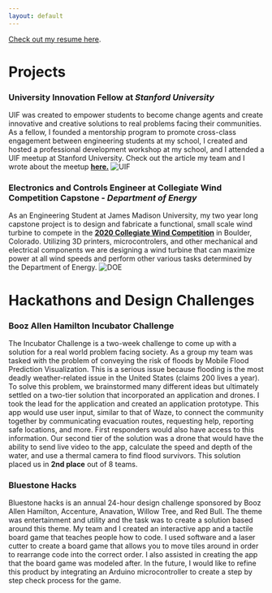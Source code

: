 ```yaml
---
layout: default
---
```


<!-- [Check out my personal page](./personal.html). -->

[Check out my resume here](./resume.html).

# Projects

### University Innovation Fellow at _Stanford University_
UIF was created to empower students to become change agents and create innovative and creative solutions to real problems facing their communities. As a fellow, I founded a mentorship program to promote cross-class engagement between engineering students at my school, I created and hosted a professional development workshop at my school, and I attended a UIF meetup at Stanford University. Check out the article my team and I wrote about the meetup <a href="https://www.linkedin.com/pulse/5-ways-we-think-differently-after-attending-fellows-valley-mccullagh/">**here.**</a>
![UIF](https://payneandrew.github.io/images/IMG_3940.JPG)

### Electronics and Controls Engineer at Collegiate Wind Competition Capstone - _Department of Energy_
As an Engineering Student at James Madison University, my two year long capstone project is to design and fabricate a functional, small scale wind turbine to compete in the <a href="https://www.energy.gov/eere/collegiatewindcompetition/collegiate-wind-competition">**2020 Collegiate Wind Competition**</a> in Boulder, Colorado. Utilizing 3D printers, microcontrolers, and other mechanical and electrical components we are designing a wind turbine that can maximize power at all wind speeds and perform other various tasks determined by the Department of Energy.
![DOE](https://payneandrew.github.io/DOE.jpg)

# Hackathons and Design Challenges

### Booz Allen Hamilton Incubator Challenge
The Incubator Challenge is a two-week challenge to come up with a solution for a real world problem facing society. As a group my team was tasked with the problem of conveying the risk of floods by Mobile Flood Prediction Visualization. This is a serious issue because flooding is the most deadly weather-related issue in the United States (claims 200 lives a year). To solve this problem, we brainstormed many different ideas but ultimately settled on a two-tier solution that incorporated an application and drones. I took the lead for the application and created an application prototype. This app would use user input, similar to that of Waze, to connect the community together by communicating evacuation routes, requesting help, reporting safe locations, and more. First responders would also have access to this information. Our second tier of the solution was a drone that would have the ability to send live video to the app, calculate the speed and depth of the water, and use a thermal camera to find flood survivors.
This solution placed us in **2nd place** out of 8 teams.

### Bluestone Hacks
Bluestone hacks is an annual 24-hour design challenge sponsored by Booz Allen Hamilton, Accenture, Anavation, Willow Tree, and Red Bull. The theme was entertainment and utility and the task was to create a solution based around this theme. My team and I created an interactive app and a tactile board game that teaches people how to code. I used software and a laser cutter to create a board game that allows you to move tiles around in order to rearrange code into the correct order. I also assisted in creating the app that the board game was modeled after. In the future, I would like to refine this product by integrating an Arduino microcontroller to create a step by step check process for the game.

